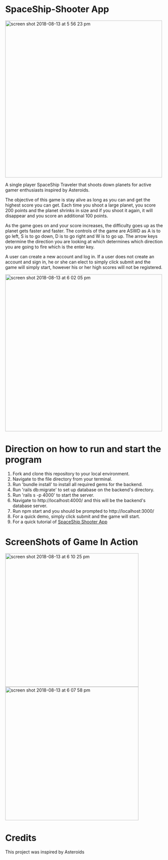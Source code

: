 # SpaceShip-Shooter App

<img width="500" alt="screen shot 2018-08-13 at 5 56 23 pm" src="https://user-images.githubusercontent.com/34640293/44060354-6e414c1c-9f22-11e8-920e-be936ccb9599.png">

A single player SpaceShip Traveler that shoots down planets for active gamer enthusiasts inspired by Asteroids.

The objective of this game is stay alive as long as you can and get the highest score you can get. Each time you shoot a large planet, you score 200 points and the planet shrinks in size and if you shoot it again, it will disappear and you score an additional 100 points.

As the game goes on and your score increases, the difficulty goes up as the planet gets faster and faster.
The controls of the game are ASWD as A is to go left, S is to go down, D is to go right and W is to go up. The arrow keys determine the direction you are looking at which determines which direction you are going to fire which is the enter key.

A user can create a new account and log in. If a user does not create an account and sign in, he or she can elect to simply click submit and the game will simply start, however his or her high scores will not be registered.

<img width="500" alt="screen shot 2018-08-13 at 6 02 05 pm" src="https://user-images.githubusercontent.com/34640293/44060577-19a2845e-9f23-11e8-861a-d3fc887fb7f4.png">

# Direction on how to run and start the program

1. Fork and clone this repository to your local environment.
2. Navigate to the file directory from your terminal.
3. Run 'bundle install' to install all required gems for the backend.
4. Run 'rails db:migrate' to set up database on the backend's directory.
5. Run 'rails s -p 4000' to start the server.
6. Navigate to http://localhost:4000/ and this will be the backend's database server.
7. Run npm start and you should be prompted to http://localhost:3000/
8. For a quick demo, simply click submit and the game will start.
9. For a quick tutorial of [SpaceShip Shooter App](https://youtu.be/Mn6nAQIv57g)

# ScreenShots of Game In Action
<div display="inline">
<img width="425" alt="screen shot 2018-08-13 at 6 10 25 pm" src="https://user-images.githubusercontent.com/34640293/44060951-66024cde-9f24-11e8-8ff2-e7b2f2abfbd4.png">

<img width="425" alt="screen shot 2018-08-13 at 6 07 58 pm" src="https://user-images.githubusercontent.com/34640293/44060982-877e669a-9f24-11e8-8053-4bc2bf23739a.png">
</div>

# Credits

This project was inspired by Asteroids
